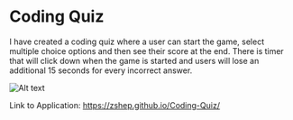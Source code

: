 # Coding Quiz
I have created a coding quiz where a user can start the game, select multiple choice options and then see their score at the end. There is timer that will click down when the game is started and users will lose an additional 15 seconds for every incorrect answer.

![Alt text](./screenshot.jpg?raw=true "Screenshot")


Link to Application: https://zshep.github.io/Coding-Quiz/